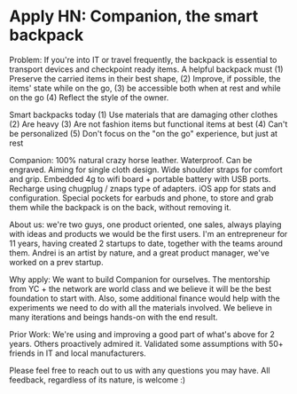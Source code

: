 # Apply HN: Companion, the smart backpack

Problem: If you&#x27;re into IT or travel frequently, the backpack is essential to transport devices and checkpoint ready items. A helpful backpack must (1) Preserve the carried items in their best shape, (2) Improve, if possible, the items&#x27; state while on the go, (3) be accessible both when at rest and while on the go (4) Reflect the style of the owner.<p>Smart backpacks today (1) Use materials that are damaging other clothes (2) Are heavy (3) Are not fashion items but functional items at best (4) Can&#x27;t be personalized (5) Don&#x27;t focus on the &quot;on the go&quot; experience, but just at rest<p>Companion: 100% natural crazy horse leather. Waterproof. Can be engraved. Aiming for single cloth design. Wide shoulder straps for comfort and grip. Embedded 4g to wifi board + portable battery with USB ports. Recharge using chugplug &#x2F; znaps type of adapters. iOS app for stats and configuration. Special pockets for earbuds and phone, to store and grab them while the backpack is on the back, without removing it.<p>About us: we&#x27;re two guys, one product oriented, one sales, always playing with ideas and products we would be the first users. I&#x27;m an entrepreneur for 11 years, having created 2 startups to date, together with the teams around them. Andrei is an artist by nature, and a great product manager, we&#x27;ve worked on a prev startup.<p>Why apply: We want to build Companion for ourselves. The mentorship from YC + the network are world class and we believe it will be the best foundation to start with. Also, some additional finance would help with the experiments we need to do with all the materials involved. We believe in many iterations and beings hands-on with the end result.<p>Prior Work: We&#x27;re using and improving a good part of what&#x27;s above for 2 years. Others proactively admired it. Validated some assumptions with 50+ friends in IT and local manufacturers.<p>Please feel free to reach out to us with any questions you may have. All feedback, regardless of its nature, is welcome :)
